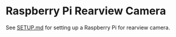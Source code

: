 # Raspberry Pi Rearview Camera

See [SETUP.md](SETUP.md) for setting up a Raspberry Pi for rearview camera.
